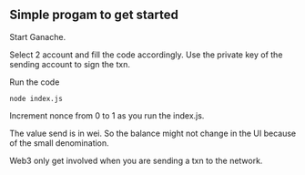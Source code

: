## Simple progam to get started

Start Ganache.

Select 2 account and fill the code accordingly. Use the private key of the sending account to sign the txn.

Run the code 
```
node index.js
```

Increment nonce from 0 to 1 as you run the index.js.

The value send is in wei. So the balance might not change in the UI because of the small denomination.

Web3 only get involved when you are sending a txn to the network.


